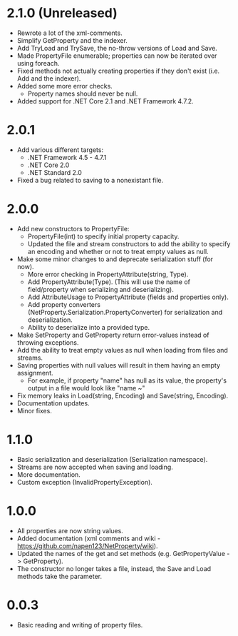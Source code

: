 # 2.1.0 (Unreleased)
* Rewrote a lot of the xml-comments.
* Simplify GetProperty and the indexer.
* Add TryLoad and TrySave, the no-throw versions of Load and Save.
* Made PropertyFile enumerable; properties can now be iterated over using foreach.
* Fixed methods not actually creating properties if they don't exist (i.e. Add and the indexer).
* Added some more error checks.
    * Property names should never be null.
* Added support for .NET Core 2.1 and .NET Framework 4.7.2.

# 2.0.1
* Add various different targets:
	* .NET Framework 4.5 - 4.7.1
	* .NET Core 2.0
	* .NET Standard 2.0
* Fixed a bug related to saving to a nonexistant file.

# 2.0.0
* Add new constructors to PropertyFile:
    * PropertyFile(int) to specify initial property capacity.
	* Updated the file and stream constructors to add the ability to specify an encoding
	  and whether or not to treat empty values as null.
* Make some minor changes to and deprecate serialization stuff (for now).
	* More error checking in PropertyAttribute(string, Type).
	* Add PropertyAttribute(Type). (This will use the name of field/property when serializing and deserializing).
	* Add AttributeUsage to PropertyAttribute (fields and properties only).
	* Add property converters (NetProperty.Serialization.PropertyConverter) for serialization and deserialization.
	* Ability to deserialize into a provided type.
* Make SetProperty and GetProperty return error-values instead of throwing exceptions.
* Add the ability to treat empty values as null when loading from files and streams.
* Saving properties with null values will result in them having an empty assignment.
	- For example, if property "name" has null as its value, the property's output in a file would look like "name ~"
* Fix memory leaks in Load(string, Encoding) and Save(string, Encoding).
* Documentation updates.
* Minor fixes.

# 1.1.0
* Basic serialization and deserialization (Serialization namespace).
* Streams are now accepted when saving and loading.
* More documentation.
* Custom exception (InvalidPropertyException).

# 1.0.0
* All properties are now string values. 
* Added documentation (xml comments and wiki - https://github.com/napen123/NetProperty/wiki).
* Updated the names of the get and set methods (e.g. GetPropertyValue -> GetProperty).
* The constructor no longer takes a file, instead, the Save and Load methods take the parameter.

# 0.0.3
* Basic reading and writing of property files.
